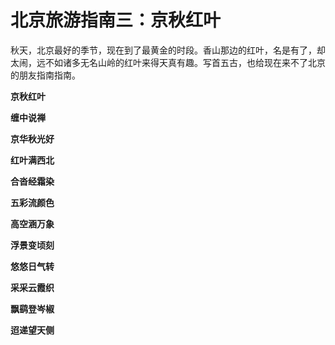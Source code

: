 北京旅游指南三：京秋红叶
====

			

秋天，北京最好的季节，现在到了最黄金的时段。香山那边的红叶，名是有了，却太闹，远不如诸多无名山岭的红叶来得天真有趣。写首五古，也给现在来不了北京的朋友指南指南。

**京秋红叶**

**缠中说禅**

**京华秋光好**

**红叶满西北**

**合沓经霜染**

**五彩流颜色**

**高空涵万象**

**浮景变顷刻**

**悠悠日气转**

**采采云霞织**

**飘鹞登岑椒**

**迢递望天侧**
